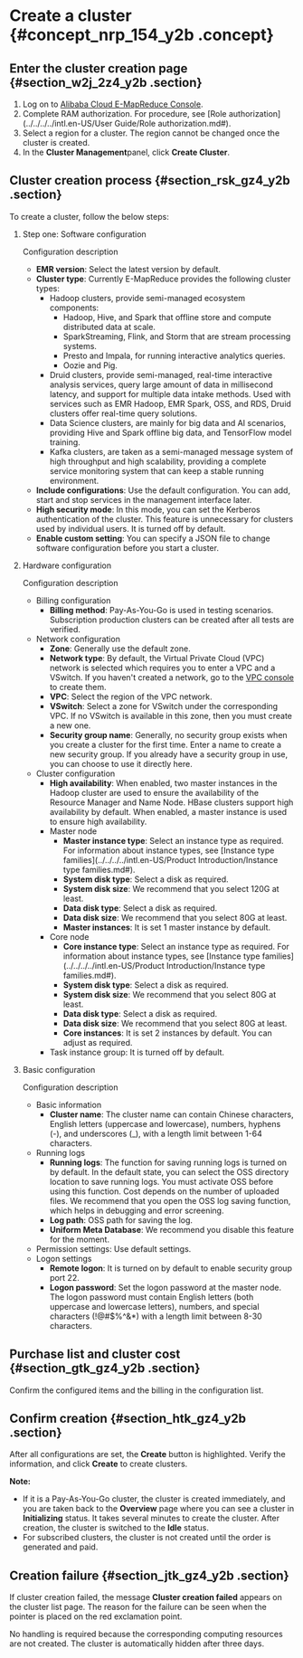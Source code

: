 # Create a cluster {#concept_nrp_154_y2b .concept}

## Enter the cluster creation page {#section_w2j_2z4_y2b .section}

1.  Log on to [Alibaba Cloud E-MapReduce Console](https://emr.console.aliyun.com/#/ap-southeast-1).
2.  Complete RAM authorization. For procedure, see [Role authorization](../../../../intl.en-US/User Guide/Role authorization.md#).
3.  Select a region for a cluster. The region cannot be changed once the cluster is created.
4.  In the **Cluster Management**panel, click **Create Cluster**.

## Cluster creation process {#section_rsk_gz4_y2b .section}

To create a cluster, follow the below steps:

1.  Step one: Software configuration

    Configuration description

    -   **EMR version**: Select the latest version by default.
    -   **Cluster type**: Currently E-MapReduce provides the following cluster types:
        -   Hadoop clusters, provide semi-managed ecosystem components:
            -   Hadoop, Hive, and Spark that offline store and compute distributed data at scale.
            -   SparkStreaming, Flink, and Storm that are stream processing systems.
            -   Presto and Impala, for running interactive analytics queries.
            -   Oozie and Pig.
        -   Druid clusters, provide semi-managed, real-time interactive analysis services, query large amount of data in millisecond latency, and support for multiple data intake methods. Used with services such as EMR Hadoop, EMR Spark, OSS, and RDS, Druid clusters offer real-time query solutions.
        -   Data Science clusters, are mainly for big data and AI scenarios, providing Hive and Spark offline big data, and TensorFlow model training.
        -   Kafka clusters, are taken as a semi-managed message system of high throughput and high scalability, providing a complete service monitoring system that can keep a stable running environment.
    -   **Include configurations**: Use the default configuration. You can add, start and stop services in the management interface later.
    -   **High security mode**: In this mode, you can set the Kerberos authentication of the cluster. This feature is unnecessary for clusters used by individual users. It is turned off by default.
    -   **Enable custom setting**: You can specify a JSON file to change software configuration before you start a cluster.
2.  Hardware configuration

    Configuration description

    -   Billing configuration
        -   **Billing method**: Pay-As-You-Go is used in testing scenarios. Subscription production clusters can be created after all tests are verified.
    -   Network configuration
        -   **Zone**: Generally use the default zone.
        -   **Network type**: By default, the Virtual Private Cloud \(VPC\) network is selected which requires you to enter a VPC and a VSwitch. If you haven't created a network, go to the [VPC console](https://vpc.console.aliyun.com/) to create them.
        -   **VPC**: Select the region of the VPC network.
        -   **VSwitch**: Select a zone for VSwitch under the corresponding VPC. If no VSwitch is available in this zone, then you must create a new one.
        -   **Security group name**: Generally, no security group exists when you create a cluster for the first time. Enter a name to create a new security group. If you already have a security group in use, you can choose to use it directly here.
    -   Cluster configuration
        -   **High availability**: When enabled, two master instances in the Hadoop cluster are used to ensure the availability of the Resource Manager and Name Node. HBase clusters support high availability by default. When enabled, a master instance is used to ensure high availability.
        -   Master node
            -   **Master instance type**: Select an instance type as required. For information about instance types, see [Instance type families](../../../../intl.en-US/Product Introduction/Instance type families.md#).
            -   **System disk type**: Select a disk as required.
            -   **System disk size**: We recommend that you select 120G at least.
            -   **Data disk type**: Select a disk as required.
            -   **Data disk size**: We recommend that you select 80G at least.
            -   **Master instances**: It is set 1 master instance by default.
        -   Core node
            -   **Core instance type**: Select an instance type as required. For information about instance types, see [Instance type families](../../../../intl.en-US/Product Introduction/Instance type families.md#).
            -   **System disk type**: Select a disk as required.
            -   **System disk size**: We recommend that you select 80G at least.
            -   **Data disk type**: Select a disk as required.
            -   **Data disk size**: We recommend that you select 80G at least.
            -   **Core instances**: It is set 2 instances by default. You can adjust as required.
        -   Task instance group: It is turned off by default.
3.  Basic configuration

    Configuration description

    -   Basic information
        -   **Cluster name**: The cluster name can contain Chinese characters, English letters \(uppercase and lowercase\), numbers, hyphens \(-\), and underscores \(\_\), with a length limit between 1-64 characters.
    -   Running logs
        -   **Running logs**: The function for saving running logs is turned on by default. In the default state, you can select the OSS directory location to save running logs. You must activate OSS before using this function. Cost depends on the number of uploaded files. We recommend that you open the OSS log saving function, which helps in debugging and error screening.
        -   **Log path**: OSS path for saving the log.
        -   **Uniform Meta Database**: We recommend you disable this feature for the moment.
    -   Permission settings: Use default settings.
    -   Logon settings
        -   **Remote logon**: It is turned on by default to enable security group port 22.
        -   **Logon password**: Set the logon password at the master node. The logon password must contain English letters \(both uppercase and lowercase letters\), numbers, and special characters \(!@\#$%^&\*\) with a length limit between 8-30 characters.

## Purchase list and cluster cost {#section_gtk_gz4_y2b .section}

Confirm the configured items and the billing in the configuration list.

## Confirm creation {#section_htk_gz4_y2b .section}

After all configurations are set, the **Create** button is highlighted. Verify the information, and click **Create** to create clusters.

**Note:** 

-   If it is a Pay-As-You-Go cluster, the cluster is created immediately, and you are taken back to the **Overview** page where you can see a cluster in **Initializing** status. It takes several minutes to create the cluster. After creation, the cluster is switched to the **Idle** status.
-   For subscribed clusters, the cluster is not created until the order is generated and paid.

## Creation failure {#section_jtk_gz4_y2b .section}

If cluster creation failed, the message **Cluster creation failed** appears on the cluster list page. The reason for the failure can be seen when the pointer is placed on the red exclamation point.

No handling is required because the corresponding computing resources are not created. The cluster is automatically hidden after three days.

